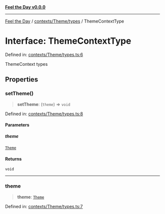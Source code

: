 [**Feel the Day v0.0.0**](../../../../README.md)

***

[Feel the Day](../../../../README.md) / [contexts/Theme/types](../README.md) / ThemeContextType

# Interface: ThemeContextType

Defined in: [contexts/Theme/types.ts:6](https://github.com/HyeinKang/feel-the-day/blob/6b0d3fb3bda5bce2accd42bfbaa4c5a46f07891e/src/contexts/Theme/types.ts#L6)

ThemeContext types

## Properties

### setTheme()

> **setTheme**: (`theme`) => `void`

Defined in: [contexts/Theme/types.ts:8](https://github.com/HyeinKang/feel-the-day/blob/6b0d3fb3bda5bce2accd42bfbaa4c5a46f07891e/src/contexts/Theme/types.ts#L8)

#### Parameters

##### theme

[`Theme`](../../../../types/theme/type-aliases/Theme.md)

#### Returns

`void`

***

### theme

> **theme**: [`Theme`](../../../../types/theme/type-aliases/Theme.md)

Defined in: [contexts/Theme/types.ts:7](https://github.com/HyeinKang/feel-the-day/blob/6b0d3fb3bda5bce2accd42bfbaa4c5a46f07891e/src/contexts/Theme/types.ts#L7)
